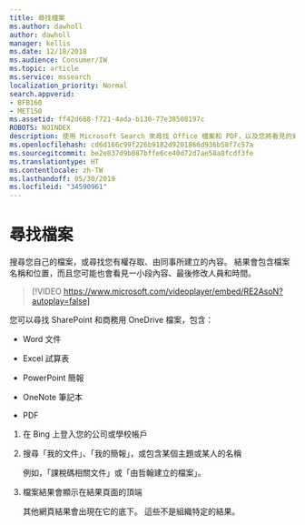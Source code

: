 ```yaml
---
title: 尋找檔案
ms.author: dawholl
author: dawholl
manager: kellis
ms.date: 12/18/2018
ms.audience: Consumer/IW
ms.topic: article
ms.service: mssearch
localization_priority: Normal
search.appverid:
- BFB160
- MET150
ms.assetid: ff42d668-f721-4ada-b130-77e38508197c
ROBOTS: NOINDEX
description: 使用 Microsoft Search 來尋找 Office 檔案和 PDF，以及您將看見的資訊
ms.openlocfilehash: cd6d166c99f226b9182d9201866d936b58f7c57a
ms.sourcegitcommit: be2e837d9b087bffe6ce40d72d7ae58a8fcdf3fe
ms.translationtype: HT
ms.contentlocale: zh-TW
ms.lasthandoff: 05/30/2019
ms.locfileid: "34590961"
---
```

# <a name="find-files"></a>尋找檔案

搜尋您自己的檔案，或尋找您有權存取、由同事所建立的內容。 結果會包含檔案名稱和位置，而且您可能也會看見一小段內容、最後修改人員和時間。
  
> [!VIDEO https://www.microsoft.com/videoplayer/embed/RE2AsoN?autoplay=false]
  
您可以尋找 SharePoint 和商務用 OneDrive 檔案，包含：
  
- Word 文件
    
- Excel 試算表
    
- PowerPoint 簡報
    
- OneNote 筆記本
    
- PDF
    
1. 在 Bing 上登入您的公司或學校帳戶
    
2. 搜尋「我的文件」、「我的簡報」，或包含某個主題或某人的名稱
    
    例如，「課稅碼相關文件」或「由哲翰建立的檔案」。
    
3. 檔案結果會顯示在結果頁面的頂端
    
    其他網頁結果會出現在它的底下。 這些不是組織特定的結果。


